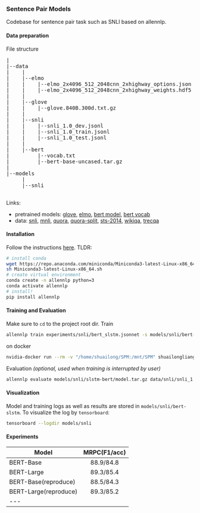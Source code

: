 ### Sentence Pair Models

Codebase for sentence pair task such as SNLI based on allennlp.

#### Data preparation
File structure
<pre>
|
|--data
|    |
|    |--elmo
|    |    |--elmo_2x4096_512_2048cnn_2xhighway_options.json
|    |    |--elmo_2x4096_512_2048cnn_2xhighway_weights.hdf5
|    |
|    |--glove
|    |    |--glove.840B.300d.txt.gz
|    |
|    |--snli
|    |    |--snli_1.0_dev.jsonl
|    |    |--snli_1.0_train.jsonl
|    |    |--snli_1.0_test.jsonl
|    |
|    |--bert
|         |--vocab.txt
|         |--bert-base-uncased.tar.gz
|
|--models
     |
     |--snli

</pre>

Links:
- pretrained models: [glove](https://nlp.stanford.edu/projects/glove/), [elmo](https://github.com/allenai/allennlp/blob/master/tutorials/how_to/elmo.md), [bert model](https://github.com/huggingface/pytorch-pretrained-BERT/blob/master/pytorch_pretrained_bert/modeling.py), [bert vocab](https://github.com/huggingface/pytorch-pretrained-BERT/blob/master/pytorch_pretrained_bert/tokenization.py)
- data: [snli](https://nlp.stanford.edu/projects/snli/), [mnli](https://www.nyu.edu/projects/bowman/multinli/), [quora](https://data.quora.com/First-Quora-Dataset-Release-Question-Pairs), [quora-split](https://drive.google.com/file/d/0B0PlTAo--BnaQWlsZl9FZ3l1c28/view), [sts-2014](http://alt.qcri.org/semeval2014/task10/index.php?id=data-and-tools), [wikiqa](http://aka.ms/WikiQA), [trecqa](http://aka.ms/WikiQA)

#### Installation
Follow the instructions [here](https://github.com/allenai/allennlp).
TLDR: 
``` bash
# install conda
wget https://repo.anaconda.com/miniconda/Miniconda3-latest-Linux-x86_64.sh
sh Miniconda3-latest-Linux-x86_64.sh
# create virtual environment
conda create -n allennlp python=3
conda activate allennlp
# install!
pip install allennlp
```

#### Training and Evaluation
Make sure to `cd` to the project root dir.
Train
```bash
allennlp train experiments/snli/bert_slstm.jsonnet -s models/snli/bert-slstm --include-package spm
```
on docker
```bash
nvidia-docker run --rm -v "/home/shuailong/SPM:/mnt/SPM" shuailongliang/spm:latest train -s /mnt/SPM/models/20190417-bert-base-finetune-slstm /mnt/SPM/experiments/snli/bert_slstm.jsonnet --include-package spm
```
Evaluation _(optional, used when training is interrupted by user)_
```bash
allennlp evaluate models/snli/slstm-bert/model.tar.gz data/snli/snli_1.0_test.jsonl --include-package spm --cuda-device 0
```

#### Visualization
Model and training logs as well as results are stored in `models/snli/bert-slstm`.
To visualize the log by `tensorboard`:
```bash
tensorboard --logdir models/snli
```

#### Experiments

| Model                 | MRPC(F1/acc) |
| --------------------- | :----------: |
| BERT-Base             |  88.9/84.8   |
| BERT-Large            |  89.3/85.4   |
| BERT-Base(reproduce)  |  88.5/84.3   |
| BERT-Large(reproduce) |  89.3/85.2   |
| ---                   |              |